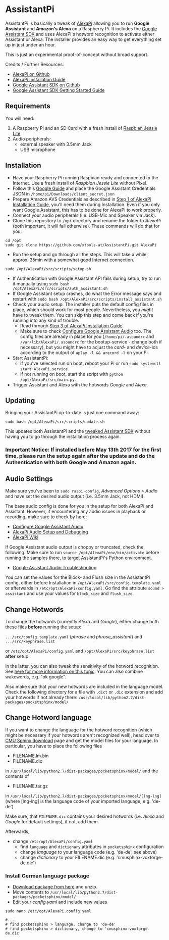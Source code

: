 # AssistantPi

AssistantPi is basically a tweak of [AlexaPi](https://github.com/alexa-pi/AlexaPi) allowing you to run **Google Assistant** and **Amazon's Alexa** on a Raspberry Pi. It includes the [Google Assistant SDK](https://github.com/googlesamples/assistant-sdk-python) and uses AlexaPi's hotword recognition to activate either Assistant or Alexa. The installer provides an easy way to get everything set up in just under an hour.

This is just an experimental proof-of-concept without broad support.

Credits / Further Resources:
- [AlexaPi on Github](https://github.com/alexa-pi/AlexaPi)
- [AlexaPi Installation Guide](https://github.com/alexa-pi/AlexaPi/wiki/Installation)
- [Google Assistant SDK on Github](https://github.com/googlesamples/assistant-sdk-python)
- [Google Assistant SDK Getting Started Guide](https://developers.google.com/assistant/sdk/prototype/getting-started-pi-python)


## Requirements

You will need:

1. A Raspberry Pi and an SD Card with a fresh install of [Raspbian Jessie Lite](https://www.raspberrypi.org/downloads/raspbian/)
2. Audio peripherals:
    - external speaker with 3.5mm Jack
    - USB microphone


## Installation

- Have your Raspberry Pi running Raspbian ready and connected to the Internet. Use a fresh install of *Raspbian Jessie Lite* without Pixel.
- Follow this [Google Guide](https://developers.google.com/assistant/sdk/prototype/getting-started-pi-python/config-dev-project-and-account) and place the Google Assistant Credentials JSON in `/home/pi/Downloads/client_secret.json`
- Prepare Amazon AVS Credentials as described in [Step 1 of AlexaPi Installation Guide](https://github.com/alexa-pi/AlexaPi/wiki/Installation), you'll need them during Installation. Even if you only want Google Assistant, this has to be done for AlexaPi to work properly.
- Connect your audio peripherals (i.e. USB-Mic and Speaker via Jack).
- Clone this repository to `/opt` directory and rename the folder to *AlexaPi* (both important, it will fail otherwise). These commands will do that for you:
```
cd /opt
sudo git clone https://github.com/xtools-at/AssistantPi.git AlexaPi
```
- Run the setup and go through all the steps. This will take a while, approx. 35min with a somewhat good Internet connection.
```
sudo /opt/AlexaPi/src/scripts/setup.sh
```
- If Authentication with Google Assistant API fails during setup, try to run it manually using `sudo bash /opt/AlexaPi/src/scripts/auth_assistant.sh`
- If Google Assistant setup crashes, do what the Error message says and restart with `sudo bash /opt/AlexaPi/src/scripts/install_assistant.sh`
- Check your audio setup. The installer puts the default config files in place, which should work for most people. Nevertheless, you *might* have to tweak them. You can skip this step and come back if you're running into any kind of trouble.
  - Read through [Step 3 of AlexaPi Installation Guide](https://github.com/alexa-pi/AlexaPi/wiki/Installation).
  - Make sure to check [Configure Google Assistant Audio](https://developers.google.com/assistant/sdk/prototype/getting-started-pi-python/configure-audio) too. The config files are already in place for you (`/home/pi/.asoundrc` and `/var/lib/AlexaPi/.asoundrc` for the bootup-service - change both if necessary), but you might have to adjust the *card*- and *device*-ids according to the output of `aplay -l && arecord -l` on your Pi.
- Start AssistantPi:
  - If you've selected run on boot, reboot your Pi or run `sudo systemctl start AlexaPi.service`.
  - If not running on boot, start the script with `python /opt/AlexaPi/src/main.py`.
- Trigger Assistant and Alexa with the hotwords *Google* and *Alexa*.


## Updating

Bringing your AssistantPi up-to-date is just one command away:
```
sudo bash /opt/AlexaPi/src/scripts/update.sh
```
This updates both AssistantPi and the [tweaked Assistant SDK](https://github.com/xtools-at/assistant-sdk-python) without having you to go through the installation process again.

### Important Notice: If installed before May 13th 2017 for the first time, please run the setup again after the update and do the Authentication with both Google and Amazon again.


## Audio Settings

Make sure you've been to `sudo raspi-config`, *Advanced Options > Audio* and have set the desired audio output (i.e. 3.5mm Jack, not HDMI).

The base audio config is done for you in the setup for both AlexaPi and Assistant. However, if encountering any audio issues in playback or recording, make sure to check by here:
- [Configure Google Assistant Audio](https://developers.google.com/assistant/sdk/prototype/getting-started-pi-python/configure-audio)
- [AlexaPi Audio Setup and Debugging](https://github.com/alexa-pi/AlexaPi/wiki/Audio-setup-&-debugging)
- [AlexaPi Wiki](https://github.com/alexa-pi/AlexaPi/wiki/)

If Google Assistant audio output is choppy or truncated, check the following. Make sure to run `source /opt/AlexaPi/env/bin/activate` before running the samples there, to target AssistantPi's Python environment.
- [Google Assistant Audio Troubleshooting](https://developers.google.com/assistant/sdk/prototype/getting-started-pi-python/troubleshooting#audio-issues)

You can set the values for the Block- and Flush size in the AssistantPi config, either before Installation in `/opt/AlexaPi/src/config.template.yaml` or afterwards in `/etc/opt/AlexaPi/config.yaml`. Go find the attribute `sound > assistant` and use your values for `block_size` and `flush_size`.



## Change Hotwords

To change the hotwords (currently *Alexa* and *Google*), either change both these files **before** running the setup:

`.../src/config.template.yaml` (*phrase* and *phrase_assistant*) and `.../src/keyphrase.list`

or `/etc/opt/AlexaPi/config.yaml` and `/opt/AlexaPi/src/keyphrase.list` **after** setup.

In the latter, you can also tweak the sensitivity of the hotword recognition. See [here for more information on this topic](http://cmusphinx.sourceforge.net/wiki/faq#qhow_to_implement_hot_word_listening). You can also combine wakewords, e.g. "ok google".

Also make sure that your new hotwords are included in the language model. Check the following directory for a file with `.dict` or `.dic` extension and add your hotwords if not already there: `/usr/local/lib/python2.7/dist-packages/pocketsphinx/model/`


## Change Hotword language

If you want to change the language for the hotword recognition (which might be necessary if your hotwords aren't recognized well), head over to [CMU Sphinx download](https://sourceforge.net/projects/cmusphinx/files/Acoustic%20and%20Language%20Models/) page and get the model files for your language.
In particular, you have to place the following files
- FILENAME.lm.bin
- FILENAME.dic

in `/usr/local/lib/python2.7/dist-packages/pocketsphinx/model/` and the contents of

- FILENAME.tar.gz

in `/usr/local/lib/python2.7/dist-packages/pocketsphinx/model/[lng-lng]` (where [lng-lng] is the language code of your imported language, e.g. 'de-de')

Make sure, that `FILENAME.dic` contains your desired hotwords (i.e. *Alexa* and *Google* for default settings), if not, add them.

Afterwards,
- change `/etc/opt/AlexaPi/config.yaml`
  - find `language` and `dictionary` attributes in `pocketsphinx` configuration
  - change *language* to your language code (e.g. 'de-de', see above)
  - change *dictionary* to your FILENAME.dic (e.g. 'cmusphinx-voxforge-de.dic')


### Install German language package

- [Download package from here](http://dl.xtools.at/pocketsphinx-german.zip) and unzip.
- Move contents to `/usr/local/lib/python2.7/dist-packages/pocketsphinx/model/`
- Edit your _config.yaml_ and include new values
```
sudo nano /etc/opt/AlexaPi.config.yaml

#...
# find pocketsphinx > language, change to 'de-de'
# find pocketsphinx > dictionary, change to 'cmusphinx-voxforge-de.dic'
```
